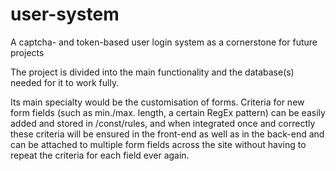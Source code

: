 # user-system
A captcha- and token-based user login system as a cornerstone for future projects

The project is divided into the main functionality and the database(s) needed for it to work fully.

Its main specialty would be the customisation of forms. Criteria for new form fields (such as min./max. length, a certain RegEx pattern) can be easily added and stored in /const/rules, and when integrated once and correctly these criteria will be ensured in the front-end as well as in the back-end and can be attached to multiple form fields across the site without having to repeat the criteria for each field ever again.

